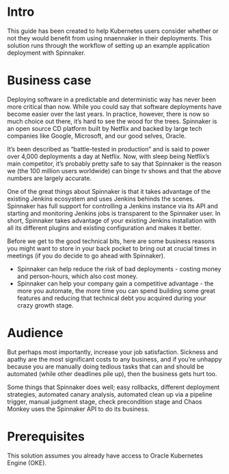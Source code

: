 # Intro
This guide has been created to help Kubernetes users consider whether or not they would benefit from using nnaennaker in their deployments. This solution runs through the workflow of setting up an example application deployment with Spinnaker.

# Business case
Deploying software in a predictable and deterministic way has never been more critical than now. While you could say that software deployments have become easier over the last years. In practice, however, there is now so much choice out there, it’s hard to see the wood for the trees.
Spinnaker is an open source CD platform built by Netflix and backed by large tech companies like Google, Microsoft, and our good selves, Oracle.

It’s been described as “battle-tested in production” and is said to power over 4,000 deployments a day at Netflix. Now, with sleep being Netflix’s main competitor, it’s probably pretty safe to say that Spinnaker is the reason we (the 100 million users worldwide) can binge tv shows and that the above numbers are largely accurate.

One of the great things about Spinnaker is that it takes advantage of the existing Jenkins ecosystem and uses Jenkins behinds the scenes. Spinnaker has full support for controlling a Jenkins instance via its API and starting and monitoring Jenkins jobs is transparent to the Spinnaker user.
In short, Spinnaker takes advantage of your existing Jenkins installation with all its different plugins and existing configuration and makes it better.

Before we get to the good technical bits, here are some business reasons you might want to store in your back pocket to bring out at crucial times in meetings (if you do decide to go ahead with Spinnaker). 
* Spinnaker can help reduce the risk of bad deployments - costing money and person-hours, which also cost money.
* Spinnaker can help your company gain a competitive advantage - the more you automate, the more time you can spend building some great features and reducing that technical debt you acquired during your crazy growth stage.

# Audience
But perhaps most importantly, increase your job satisfaction. Sickness and apathy are the most significant costs to any business, and if you’re unhappy because you are manually doing tedious tasks that can and should be automated (while other deadlines pile up), then the business gets hurt too.

Some things that Spinnaker does well; easy rollbacks, different deployment strategies, automated canary analysis, automated clean up via a pipeline trigger, manual judgment stage, check precondition stage and Chaos Monkey uses the Spinnaker API to do its business.

# Prerequisites
This solution assumes you already have access to Oracle Kubernetes Engine (OKE).